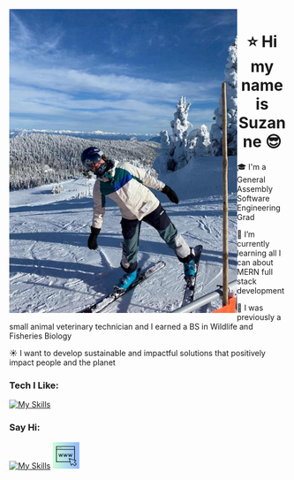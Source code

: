 <img src="./me.jpg" height=550px align="left">
<h1 align='center'> ⭐️ Hi my name is Suzanne 😎 </h1>


<p>
  🎓 I'm a General Assembly Software Engineering Grad 
 
  🌱 I’m currently learning all I can about MERN full stack development
  
  🐶 I was previously a small animal veterinary technician and I earned a BS in Wildlife and Fisheries Biology
  
  ☀️ I want to develop sustainable and impactful solutions that positively impact people and the planet
  
</p>
<h3>Tech I Like: </h3>

[![My Skills](https://skillicons.dev/icons?i=js,mongodb,express,react,nodejs,py,django,postgres,docker,html,css,vite,vscode,aws&perline=7)](https://skillicons.dev)
<h3>Say Hi:</h3>
 <a href="https://www.linkedin.com/in/suzanne-trammel/">
   
  [![My Skills](https://skillicons.dev/icons?i=linkedin)](https://www.linkedin.com/in/suzanne-trammel/) 
 </a>
 <a href="https://suzanne-trammel-portfolio.netlify.app/"> 
   <img src="./myicon.png" height="48">
 </a>
<!-- [![Suzanne's GitHub stats](https://github-readme-stats.vercel.app/api?username=strammel33&theme=gotham)](https://github.com/strammel33/github-readme-stats) -->
